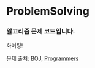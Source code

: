 # ProblemSolving
### 알고리즘 문제 코드입니다.



화이팅!

문제 출처: [BOJ](https://www.acmicpc.net/), [Programmers](https://programmers.co.kr/)

